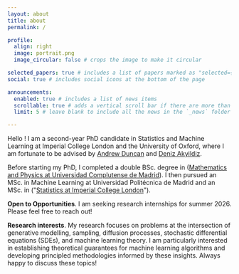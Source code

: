 ```yaml
---
layout: about
title: about
permalink: /

profile:
  align: right
  image: portrait.png
  image_circular: false # crops the image to make it circular

selected_papers: true # includes a list of papers marked as "selected={true}"
social: true # includes social icons at the bottom of the page

announcements:
  enabled: true # includes a list of news items
  scrollable: true # adds a vertical scroll bar if there are more than 3 news items
  limit: 5 # leave blank to include all the news in the `_news` folder

---
```


Hello ! I am a second-year PhD candidate in Statistics and Machine Learning at Imperial College London and the University of Oxford, where I am fortunate to be advised by [Andrew Duncan](https://scholar.google.com/citations?user=3ZzC72cAAAAJ&hl=en) and [Deniz Akyildiz](https://akyildiz.me/). 

Before starting my PhD, I completed a double BSc. degree in ([Mathematics and Physics at Universidad Complutense de Madrid](https://www.elespanol.com/reportajes/20210605/fisica-matematicas-doble-empresas-rifaran-ismael-paula/586442818_0.html)). I then pursued an MSc. in Machine Learning at Universidad Politécnica de Madrid and an MSc. in  ("[Statistics at Imperial College London](https://youtu.be/55vNkwPdUs8)").

**Open to Opportunities**. I am seeking research internships for summer 2026. Please feel free to reach out!

**Research interests**. 
My research focuses on problems at the intersection of generative modelling, sampling, diffusion processes, stochastic differential equations (SDEs), and machine learning theory. I am particularly interested in establishing theoretical guarantees for machine learning algorithms and developing principled methodologies informed by these insights. Always happy to discuss these topics!
